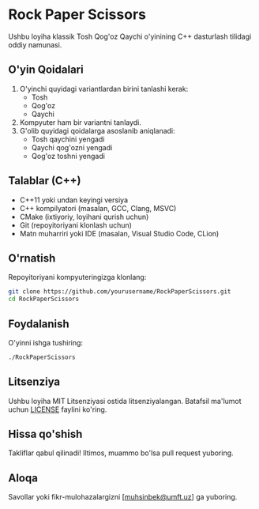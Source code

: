 # Rock Paper Scissors

Ushbu loyiha klassik Tosh Qog'oz Qaychi o'yinining C++ dasturlash tilidagi oddiy namunasi.

## O'yin Qoidalari

1. O'yinchi quyidagi variantlardan birini tanlashi kerak:
    - Tosh
    - Qog'oz
    - Qaychi
2. Kompyuter ham bir variantni tanlaydi.
3. G'olib quyidagi qoidalarga asoslanib aniqlanadi:
    - Tosh qaychini yengadi
    - Qaychi qog'ozni yengadi
    - Qog'oz toshni yengadi

## Talablar (C++)

- C++11 yoki undan keyingi versiya
- C++ kompilyatori (masalan, GCC, Clang, MSVC)
- CMake (ixtiyoriy, loyihani qurish uchun)
- Git (repoyitoriyani klonlash uchun)
- Matn muharriri yoki IDE (masalan, Visual Studio Code, CLion)

## O'rnatish

Repoyitoriyani kompyuteringizga klonlang:

```bash
git clone https://github.com/yourusername/RockPaperScissors.git
cd RockPaperScissors
```

## Foydalanish

O'yinni ishga tushiring:

```bash
./RockPaperScissors
```

## Litsenziya

Ushbu loyiha MIT Litsenziyasi ostida litsenziyalangan. Batafsil ma'lumot uchun [LICENSE](LICENSE) faylini ko'ring.

## Hissa qo'shish

Takliflar qabul qilinadi! Iltimos, muammo bo'lsa pull request yuboring.

## Aloqa

Savollar yoki fikr-mulohazalargizni [muhsinbek@umft.uz] ga yuboring.
